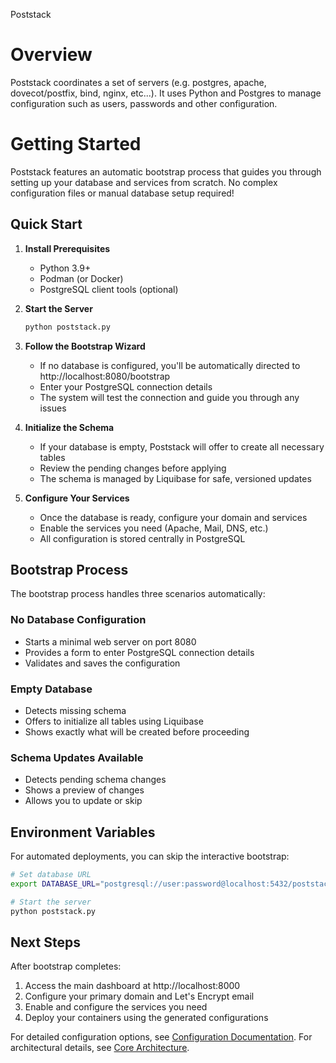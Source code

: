 Poststack

# Overview

Poststack coordinates a set of servers (e.g. postgres, apache, dovecot/postfix, bind, nginx, etc...). It uses Python and Postgres to manage configuration
such as users, passwords and other configuration.

# Getting Started

Poststack features an automatic bootstrap process that guides you through setting up your database and services from scratch. No complex configuration files or manual database setup required!

## Quick Start

1. **Install Prerequisites**
   - Python 3.9+
   - Podman (or Docker)
   - PostgreSQL client tools (optional)

2. **Start the Server**
   ```bash
   python poststack.py
   ```

3. **Follow the Bootstrap Wizard**
   - If no database is configured, you'll be automatically directed to http://localhost:8080/bootstrap
   - Enter your PostgreSQL connection details
   - The system will test the connection and guide you through any issues

4. **Initialize the Schema**
   - If your database is empty, Poststack will offer to create all necessary tables
   - Review the pending changes before applying
   - The schema is managed by Liquibase for safe, versioned updates

5. **Configure Your Services**
   - Once the database is ready, configure your domain and services
   - Enable the services you need (Apache, Mail, DNS, etc.)
   - All configuration is stored centrally in PostgreSQL

## Bootstrap Process

The bootstrap process handles three scenarios automatically:

### No Database Configuration
- Starts a minimal web server on port 8080
- Provides a form to enter PostgreSQL connection details
- Validates and saves the configuration

### Empty Database
- Detects missing schema
- Offers to initialize all tables using Liquibase
- Shows exactly what will be created before proceeding

### Schema Updates Available
- Detects pending schema changes
- Shows a preview of changes
- Allows you to update or skip

## Environment Variables

For automated deployments, you can skip the interactive bootstrap:

```bash
# Set database URL
export DATABASE_URL="postgresql://user:password@localhost:5432/poststack"

# Start the server
python poststack.py
```

## Next Steps

After bootstrap completes:

1. Access the main dashboard at http://localhost:8000
2. Configure your primary domain and Let's Encrypt email
3. Enable and configure the services you need
4. Deploy your containers using the generated configurations

For detailed configuration options, see [Configuration Documentation](docs/configuration.md).
For architectural details, see [Core Architecture](docs/core-architecture.md).
